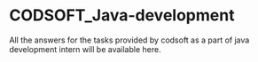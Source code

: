 # CODSOFT_Java-development
All the answers for the tasks provided by codsoft as a part of java development intern will be available here.
